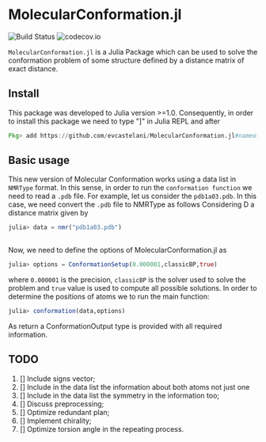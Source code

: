 # MolecularConformation.jl

![Build Status](https://travis-ci.com/evcastelani/MolecularConformation.jl.svg?branch=newinput)
![codecov.io](http://codecov.io/github/evcastelani/MolecularConformation.jl/coverage.svg?branch=newinput)

`MolecularConformation.jl` is a Julia Package which can be used to solve the conformation problem of some structure defined by a distance matrix of exact distance.

## Install 


This package was developed to Julia version >=1.0. Consequently, in order to install this package we need to type "]" in Julia REPL and after 

```julia
Pkg> add https://github.com/evcastelani/MolecularConformation.jl#nameofbranch
```

## Basic usage


This new version of Molecular Conformation works using a data list in `NMRType` format. In this sense, in order to run the `conformation function` we need to read a `.pdb` file. For example, let us consider the `pdb1a03.pdb`. In this case, we need convert the `.pdb` file to NMRType as follows 
Considering D a distance matrix given by

```julia
julia> data = nmr("pdb1a03.pdb") 
    
```
  
 Now,  we need to define the options of MolecularConformation.jl as 
  
```julia
julia> options = ConformationSetup(0.000001,classicBP,true)
```
where `0.000001` is the precision,  `classicBP` is the solver used to solve the problem and `true` value is used to compute all possible solutions.  In order to determine the positions  of atoms we to run the main function:
 
```julia
julia> conformation(data,options)
```
As return a ConformationOutput type is provided with all required information.

## TODO

1. [] Include signs vector;
1. [] Include in the data list the information about both atoms not just one 
1. [] Include in the data list the symmetry in the information too;
1. [] Discuss preprocessing;
1. [] Optimize redundant plan;
1. [] Implement chirality;
1. [] Optimize torsion angle in the repeating process. 




